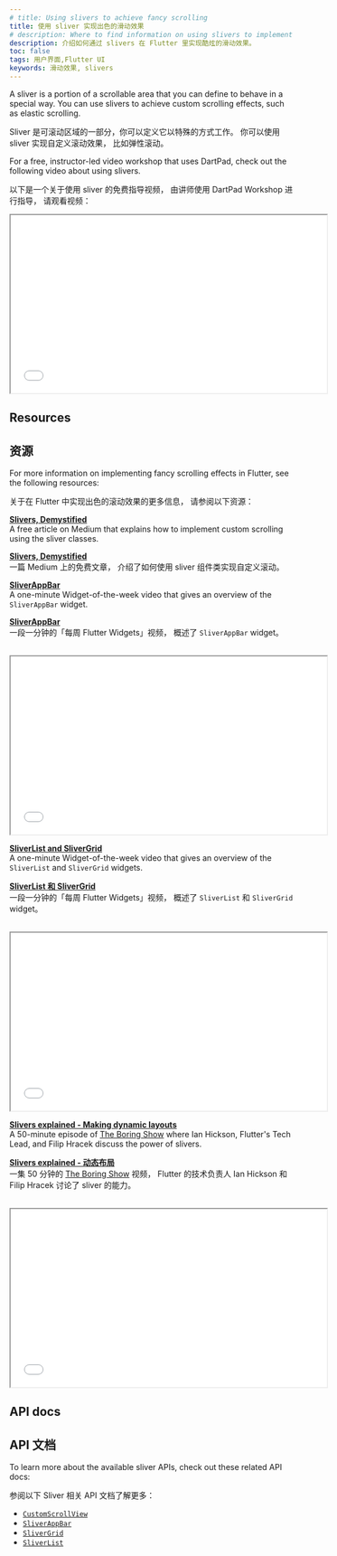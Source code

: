 ```yaml
---
# title: Using slivers to achieve fancy scrolling
title: 使用 sliver 实现出色的滑动效果
# description: Where to find information on using slivers to implement fancy scrolling effects, like elastic scrolling, in Flutter.
description: 介绍如何通过 slivers 在 Flutter 里实现酷炫的滑动效果。
toc: false
tags: 用户界面,Flutter UI
keywords: 滑动效果, slivers
---
```


A sliver is a portion of a scrollable area that you
can define to behave in a special way.
You can use slivers to achieve custom scrolling effects,
such as elastic scrolling.

Sliver 是可滚动区域的一部分，你可以定义它以特殊的方式工作。
你可以使用 sliver 实现自定义滚动效果，
比如弹性滚动。

For a free, instructor-led video workshop that uses DartPad,
check out the following video about using slivers.

以下是一个关于使用 sliver 的免费指导视频，
由讲师使用 DartPad Workshop 进行指导，
请观看视频：

<iframe width="560" height="315" src="{{site.bili.embed}}?aid=291195426&bvid=BV11f4y187gV&cid=354814353&page=1&autoplay=false" title="Learn how to build beautiful scrolling examples in Flutter" {{site.bili.set}}></iframe>

## Resources

## 资源

For more information on implementing fancy scrolling effects
in Flutter, see the following resources:

关于在 Flutter 中实现出色的滚动效果的更多信息，
请参阅以下资源：

**[Slivers, Demystified][]**
<br/> A free article on Medium that
  explains how to implement custom scrolling
  using the sliver classes.

**[Slivers, Demystified][]**
<br/> 一篇 Medium 上的免费文章，
  介绍了如何使用 sliver 组件类实现自定义滚动。

**[SliverAppBar][sliver-app-bar-video]**
<br/> A one-minute Widget-of-the-week
  video that gives an overview of the
  `SliverAppBar` widget.
  
**[SliverAppBar][sliver-app-bar-video]**
<br/> 一段一分钟的「每周 Flutter Widgets」视频，
  概述了 `SliverAppBar` widget。

<br>
<iframe width="560" height="315" src="{{site.bili.embed}}?aid=586378022&bvid=BV19z4y1S7K7&cid=288732722&page=1&autoplay=false" title="Learn about the SliverAppBar Widget" {{site.bili.set}}></iframe>

**[SliverList and SliverGrid][]**
<br/> A one-minute Widget-of-the-week
  video that gives an overview of the `SliverList`
  and `SliverGrid` widgets.

**[SliverList 和 SliverGrid][SliverList and SliverGrid]**
<br/> 一段一分钟的「每周 Flutter Widgets」视频，
  概述了 `SliverList` 和 `SliverGrid` widget。

<br>
<iframe width="560" height="315" src="{{site.bili.embed}}?aid=38437526&bvid=BV1Pt411v78y&cid=67565151&page=12&autoplay=false" title="Learn about the SliverList and SliverBar Widget" {{site.bili.set}}></iframe>

**[Slivers explained - Making dynamic layouts][]**
<br/> A 50-minute episode of [The Boring Show][]
  where Ian Hickson, Flutter's Tech Lead, and Filip Hracek
  discuss the power of slivers.

**[Slivers explained - 动态布局][Slivers explained - Making dynamic layouts]**
<br/> 一集 50 分钟的 [The Boring Show][] 视频，
  Flutter 的技术负责人 Ian Hickson 和 Filip Hracek 讨论了 sliver 的能力。

<br>
<iframe width="560" height="315" src="{{site.bili.embed}}?aid=77325252&bvid=BV1EJ41197NB&cid=132272803&page=1&autoplay=false" title="Watch the Boring Show to learn about slivers" {{site.bili.set}}></iframe>

## API docs

## API 文档

To learn more about the available sliver APIs,
check out these related API docs:

参阅以下 Sliver 相关 API 文档了解更多：

* [`CustomScrollView`][]
* [`SliverAppBar`][]
* [`SliverGrid`][]
* [`SliverList`][]

[`CustomScrollView`]: {{site.api}}/flutter/widgets/CustomScrollView-class.html
[sliver-app-bar-video]: {{site.yt.watch}}?v=R9C5KMJKluE
[`SliverAppBar`]: {{site.api}}/flutter/material/SliverAppBar-class.html
[`SliverGrid`]: {{site.api}}/flutter/widgets/SliverGrid-class.html
[SliverList and SliverGrid]: {{site.yt.watch}}?v=ORiTTaVY6mM
[`SliverList`]: {{site.api}}/flutter/widgets/SliverList-class.html
[Slivers, DeMystified]: {{site.flutter-medium}}/slivers-demystified-6ff68ab0296f
[Slivers explained - Making dynamic layouts]: {{site.bili.video}}/BV1EJ41197NB/
[The Boring Show]: {{site.yt.playlist}}PLOU2XLYxmsIK0r_D-zWcmJ1plIcDNnRkK
